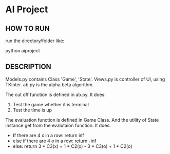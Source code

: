 AI Project
==========

HOW TO RUN
----------
run the directory/folder like:

python aiproject 



DESCRIPTION
-----------
Models.py contains Class 'Game', 'State'. 
Views.py is controller of UI, using TKinter.
ab.py is the alpha beta algorithm.

The cut off function is defined in ab.py.
It does:
  1. Test the game whether it is terminal
  2. Test the time is up

The evaluation function is defined in Game Class.
And the utility of State instance get from the evalutaion function.
It does:
 * If there are 4 x in a row: return inf
 * else if there are 4 o in a row: return -inf
 * else: return 3 * C3(x) + 1 * C2(x) -  3 * C3(o) + 1 * C2(o)



